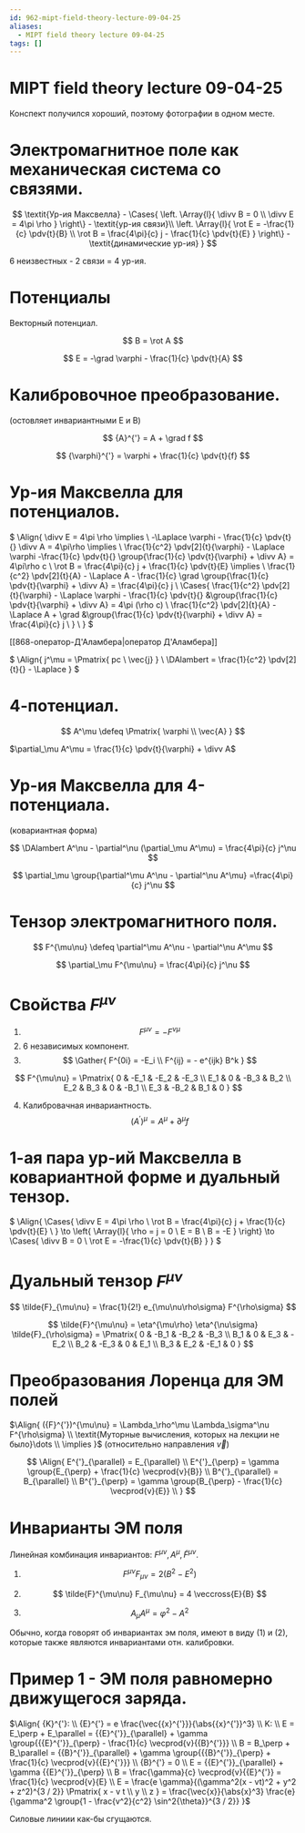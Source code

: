 ```yaml
---
id: 962-mipt-field-theory-lecture-09-04-25
aliases:
  - MIPT field theory lecture 09-04-25
tags: []
---
```


# MIPT field theory lecture 09-04-25

Конспект получился хороший, поэтому фотографии в одном месте.

# Электромагнитное поле как механическая система со связями.

$$
\textit{Ур-ия Максвелла} - \Cases{
\left.
\Array{l}{
\divv B = 0 \\
\divv E = 4\pi \rho
}
\right\} - \textit{ур-ия связи}\\
\left.
\Array{l}{
\rot E = -\frac{1}{c} \pdv{t}{B} \\
\rot B = \frac{4\pi}{c} j - \frac{1}{c} \pdv{t}{E}
}
\right\} - \textit{динамические ур-ия}
}
$$

6 неизвестных - 2 связи = 4 ур-ия.

# Потенциалы

Векторный потенциал.

$$
B = \rot A
$$

$$
E = -\grad \varphi - \frac{1}{c} \pdv{t}{A}
$$

# Калибровочное преобразование.

(остовляет инвариантными E и B)

$$
{A}^{'} = A + \grad f
$$

$$
{\varphi}^{'} = \varphi + \frac{1}{c} \pdv{t}{f}
$$

# Ур-ия Максвелла для потенциалов.

$
\Align{
\divv E = 4\pi \rho \implies \\
-\Laplace \varphi - \frac{1}{c} \pdv{t}{} \divv A = 4\pi\rho \implies \\
\frac{1}{c^2} \pdv[2]{t}{\varphi} - \Laplace \varphi -\frac{1}{c} 
\pdv{t}{} \group{\frac{1}{c} \pdv{t}{\varphi} + \divv A} = 
4\pi\rho c \\
\rot B = \frac{4\pi}{c} j + \frac{1}{c} \pdv{t}{E} \implies \\
\frac{1}{c^2} \pdv[2]{t}{A} - \Laplace A - \frac{1}{c} 
\grad \group{\frac{1}{c} \pdv{t}{\varphi} + \divv A} = 
\frac{4\pi}{c} j \\
\Cases{
\frac{1}{c^2} \pdv[2]{t}{\varphi} - \Laplace \varphi -
\frac{1}{c} \pdv{t}{} &\group{\frac{1}{c} \pdv{t}{\varphi} + \divv A} = 
4\pi (\rho c) \\
\frac{1}{c^2} \pdv[2]{t}{A} - \Laplace A +
\grad &\group{\frac{1}{c} \pdv{t}{\varphi} + \divv A} = 
\frac{4\pi}{c} j \\
} \\
}
$

[[868-оператор-Д'Аламбера|оператор Д'Аламбера]]

$
\Align{
j^\mu = \Pmatrix{
pc \\
\vec{j}
} \\
\DAlambert = \frac{1}{c^2} \pdv[2]{t}{} - \Laplace
}
$

# 4-потенциал.

$$
A^\mu \defeq \Pmatrix{
\varphi \\
\vec{A}
}
$$

$\partial_\mu A^\mu = \frac{1}{c} \pdv{t}{\varphi} + \divv A$

# Ур-ия Максвелла для 4-потенциала.

(ковариантная форма)

$$
\DAlambert A^\nu - \partial^\nu (\partial_\mu A^\mu) = \frac{4\pi}{c} j^\nu
$$

$$
\partial_\mu \group{\partial^\mu A^\nu - \partial^\nu A^\mu} =\frac{4\pi}{c} j^\nu
$$

# Тензор электромагнитного поля.

$$
F^{\mu\nu} \defeq \partial^\mu A^\nu - \partial^\nu A^\mu
$$

$$
\partial_\mu F^{\mu\nu} = \frac{4\pi}{c} j^\nu
$$

# Свойства $F^{\mu\nu}$

1.  $$
    F^{\mu\nu} = -F^{\nu\mu}
    $$
2.  6 независимых компонент.
3.  $$
    \Gather{
    F^{0i} = -E_i \\
    F^{ij} = - e^{ijk} B^k
    }
    $$

$$
F^{\mu\nu} = \Pmatrix{
0 & -E_1 & -E_2 & -E_3 \\
E_1 & 0 & -B_3 & B_2 \\
E_2 & B_3 & 0 & -B_1 \\
E_3 & -B_2 & B_1 & 0
}
$$

4. Калибровачная инвариантность.
   $$
   ({A}^{'})^{\mu} = A^\mu + \partial^\mu f
   $$

# 1-ая пара ур-ий Максвелла в ковариантной форме и дуальный тензор.

$
\Align{
\Cases{
\divv E = 4\pi \rho \\
\rot B = \frac{4\pi}{c} j + \frac{1}{c} \pdv{t}{E} \\
} \to 
\left\{
\Array{l}{
\rho = j = 0 \\
E = B \\
B = -E
}
\right\} \to 
\Cases{
\divv B = 0 \\
\rot E = -\frac{1}{c} \pdv{t}{B}
}
}
$

# Дуальный тензор $F^{\mu\nu}$

$$
\tilde{F}_{\mu\nu} = \frac{1}{2!} e_{\mu\nu\rho\sigma} F^{\rho\sigma}
$$

$$
\tilde{F}^{\mu\nu} = \eta^{\mu\rho} \eta^{\nu\sigma} \tilde{F}_{\rho\sigma} = \Pmatrix{
0 & -B_1 & -B_2 & -B_3 \\
B_1 & 0 & E_3 & -E_2 \\
B_2 & -E_3 & 0 & E_1 \\
B_3 & E_2 & -E_1 & 0
}
$$

# Преобразования Лоренца для ЭМ полей

$\Align{
({F}^{'})^{\mu\nu} = \Lambda_\rho^\mu \Lambda_\sigma^\nu F^{\rho\sigma} \\
\textit{Муторные вычисления, которых на лекции не было}\dots \\
\implies
}$
(относительно направления $\vec{v}$)

$$
\Align{
E^{'}_{\parallel} = E_{\parallel} \\
E^{'}_{\perp} = \gamma \group{E_{\perp} + \frac{1}{c} \vecprod{v}{B}} \\
B^{'}_{\parallel} = B_{\parallel} \\
B^{'}_{\perp} = \gamma \group{B_{\perp} - \frac{1}{c} \vecprod{v}{E}} \\
}
$$

# Инварианты ЭМ поля

Линейная комбинация инвариантов: $F^{\mu\nu}, A^\mu, \tilde{F}^{\mu\nu}$.

1. $$
   F^{\mu\nu} F_{\mu\nu} = 2 (B^2 - E^2)
   $$
2. $$
   \tilde{F}^{\mu\nu} F_{\mu\nu} = 4 \veccross{E}{B}
   $$

3. $$
   A_\mu A^\mu = \varphi^2 - A^2
   $$

Обычно, когда говорят об инвариантах эм поля, имеют в виду (1) и (2), которые также являются инвариантами отн. калибровки.

# Пример 1 - ЭМ поля равномерно движущегося заряда.

$\Align{
{K}^{'}: \\
{E}^{'} = e \frac{\vec{{x}^{'}}}{\abs{{x}^{'}}^3} \\
K: \\
E = E_\perp + E_\parallel = 
{{E}^{'}}_{\parallel} + \gamma \group{{{E}^{'}}_{\perp} - \frac{1}{c} \vecprod{v}{{B}^{'}}} \\
B = B_\perp + B_\parallel =
{{B}^{'}}_{\parallel} + \gamma \group{{{B}^{'}}_{\perp} + \frac{1}{c} \vecprod{v}{{E}^{'}}} \\
{B}^{'} = 0 \\
E = {{E}^{'}}_{\parallel} + \gamma {{E}^{'}}_{\perp} \\
B = \frac{\gamma}{c} \vecprod{v}{{E}^{'}} = \frac{1}{c} \vecprod{v}{E} \\
E = \frac{e \gamma}{(\gamma^2(x - vt)^2 + y^2 + z^2)^{3 / 2}} \Pmatrix{
x - v t \\
y \\
z
} = 
\frac{\vec{x}}{\abs{x}^3} \frac{e}{\gamma^2 \group{1 - \frac{v^2}{c^2} \sin^2{\theta}}^{3 / 2}}
}$

Силовые линиии как-бы сгущаются.
